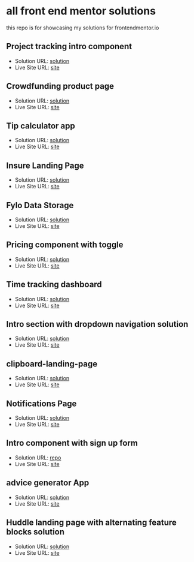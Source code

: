 # all front end mentor solutions
this repo is for showcasing my solutions for frontendmentor.io

## Project tracking intro component
- Solution URL: [solution](https://github.com/mohamedyasser27/project-tracking-intro-component)
- Live Site URL: [site](https://mohamedyasser27.github.io/project-tracking-intro-component)

## Crowdfunding product page 
- Solution URL: [solution](https://github.com/mohamedyasser27/crowdfunding-product-page-main)
- Live Site URL: [site](https://mohamedyasser27.github.io/crowdfunding-product-page-main)

## Tip calculator app
- Solution URL: [solution](https://github.com/mohamedyasser27/Tip-calculator-app)
- Live Site URL: [site](https://mohamedyasser27.github.io/Tip-calculator-app)

## Insure Landing Page
- Solution URL: [solution](https://github.com/mohamedyasser27/insure-landing-page)
- Live Site URL: [site](https://mohamedyasser27.github.io/insure-landing-page)

## Fylo Data Storage
- Solution URL: [solution](https://github.com/mohamedyasser27/Fylo-data-storage-component)
- Live Site URL: [site](https://mohamedyasser27.github.io/Fylo-data-storage-component/)

## Pricing component with toggle 
- Solution URL: [solution](https://github.com/mohamedyasser27/pricing-component-with-toggle)
- Live Site URL: [site](https://mohamedyasser27.github.io/pricing-component-with-toggle)

## Time tracking dashboard
- Solution URL: [solution](https://github.com/mohamedyasser27/Time-tracking-dashboard)
- Live Site URL: [site](https://mohamedyasser27.github.io/Time-tracking-dashboard)

## Intro section with dropdown navigation solution
- Solution URL: [solution](https://github.com/mohamedyasser27/intro-section-with-dropdown-navigation-main)
- Live Site URL: [site](https://mohamedyasser27.github.io/intro-section-with-dropdown-navigation-main/)

## clipboard-landing-page
- Solution URL: [solution](https://github.com/mohamedyasser27/clipboard-landing-page/)
- Live Site URL: [site](https://mohamedyasser27.github.io/clipboard-landing-page/)

## Notifications Page
- Solution URL: [solution](https://github.com/mohamedyasser27/notifications-page-main)
- Live Site URL: [site](https://mohamedyasser27.github.io/notifications-page-main/)

## Intro component with sign up form
- Solution URL: [repo](https://github.com/mohamedyasser27/Intro-component-with-sign-up-form)
- Live Site URL: [site](https://mohamedyasser27.github.io/Intro-component-with-sign-up-form/)

## advice generator App
- Solution URL: [solution](https://github.com/mohamedyasser27/advice-generator-app)
- Live Site URL: [site](https://mohamedyasser27.github.io/advice-generator-app)

## Huddle landing page with alternating feature blocks solution

- Solution URL: [solution](https://github.com/mohamedyasser27/huddle-landing-page-with-alternating-feature-blocks)
- Live Site URL: [site](https://mohamedyasser27.github.io/huddle-landing-page-with-alternating-feature-blocks)
